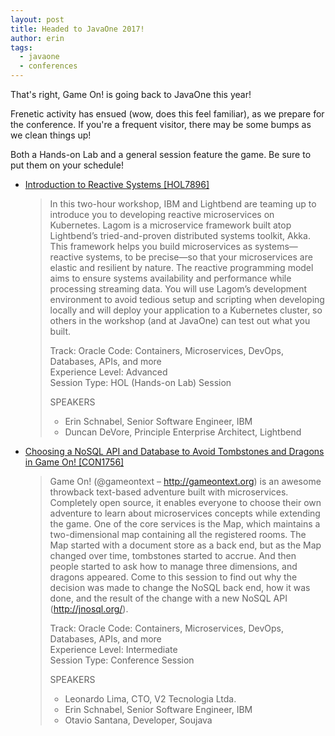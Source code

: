 ```yaml
---
layout: post
title: Headed to JavaOne 2017!
author: erin
tags: 
  - javaone
  - conferences
---
```


That's right, Game On! is going back to JavaOne this year!

Frenetic activity has ensued (wow, does this feel familiar), as we prepare for the conference. If you're a frequent visitor, there may be some bumps as we clean things up!

Both a Hands-on Lab and a general session feature the game. Be sure to put them on your schedule!

* [Introduction to Reactive Systems [HOL7896]](https://events.rainfocus.com/catalog/oracle/oow17/catalogjavaone17?search=HOL7896)

  > In this two-hour workshop, IBM and Lightbend are teaming up to introduce you to developing reactive microservices on Kubernetes. Lagom is a microservice framework built atop Lightbend’s tried-and-proven distributed systems toolkit, Akka. This framework helps you build microservices as systems—reactive systems, to be precise—so that your microservices are elastic and resilient by nature. The reactive programming model aims to ensure systems availability and performance while processing streaming data. You will use Lagom’s development environment to avoid tedious setup and scripting when developing locally and will deploy your application to a Kubernetes cluster, so others in the workshop (and at JavaOne) can test out what you built.
  >
  > Track:  Oracle Code: Containers, Microservices, DevOps, Databases, APIs, and more  
  > Experience Level:  Advanced  
  > Session Type:  HOL (Hands-on Lab) Session  
  > 
  > SPEAKERS
  > * Erin Schnabel, Senior Software Engineer, IBM
  > * Duncan DeVore, Principle Enterprise Architect, Lightbend


* [Choosing a NoSQL API and Database to Avoid Tombstones and Dragons in Game On! [CON1756]](https://events.rainfocus.com/catalog/oracle/oow17/catalogjavaone17?search=CON1756)

  > Game On! (@gameontext – http://gameontext.org) is an awesome throwback text-based adventure built with microservices. Completely open source, it enables everyone to choose their own adventure to learn about microservices concepts while extending the game. One of the core services is the Map, which maintains a two-dimensional map containing all the registered rooms. The Map started with a document store as a back end, but as the Map changed over time, tombstones started to accrue. And then people started to ask how to manage three dimensions, and dragons appeared. Come to this session to find out why the decision was made to change the NoSQL back end, how it was done, and the result of the change with a new NoSQL API (http://jnosql.org/).
  >
  > Track:  Oracle Code: Containers, Microservices, DevOps, Databases, APIs, and more  
  > Experience Level:  Intermediate  
  > Session Type:  Conference Session 
  > 
  > SPEAKERS
  > * Leonardo Lima, CTO, V2 Tecnologia Ltda.
  > * Erin Schnabel, Senior Software Engineer, IBM
  > * Otavio Santana, Developer, Soujava
